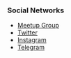 ### Social Networks
* [Meetup Group](https://www.meetup.com/owasp-sastra-university-meetup-group/)
* [Twitter](https://twitter.com/OwaspSastra)
* [Instagram](https://www.instagram.com/owasp.sastra/)
* [Telegram](https://t.me/joinchat/NAjGd1T3ajuaky_LqmwQ1Q)

